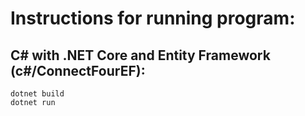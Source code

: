 # Instructions for running program:

## C# with .NET Core and Entity Framework (c#/ConnectFourEF):
```
dotnet build
dotnet run
```
